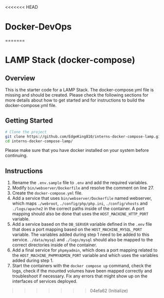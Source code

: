 <<<<<<< HEAD
# Docker-DevOps
=======
# LAMP Stack (docker-compose)

## Overview

This is the starter code for a LAMP Stack. The docker-compose.yml file is missing and should be
created. Please check the following sections for more details about how to get started and for
instructions to build the docker-compose.yml file.

## Getting Started

```bash
# Clone the project
git clone https://github.com/EdgeKing810/interns-docker-compose-lamp.git
cd interns-docker-compose-lamp/
```

Please make sure that you have docker installed on your system before continuing.

## Instructions

1. Rename the `.env.sample` file to `.env` and add the required variables.
2. Modify `bin/webserver/Dockerfile` and resolve the comment on line 27.
3. Create the `docker-compose.yml` file.
4. Add a service that uses `bin/webserver/Dockerfile` named webserver, which maps
`./webroot`, `./config/php/php.ini`, `./config/vhosts` and `./logs/apache2` in the
correct paths inside of the container. A port mapping should also be done that uses
the `HOST_MACHINE_HTTP_PORT` variable.
5. Add a service based on the `DB_SERVER` variable defined in the `.env` file that
does a port mapping based on the `HOST_MACHINE_MYSQL_PORT` variable. The variables
added during step 1 need to be added to this service. `./data/mysql` and `./logs/mysql`
should also be mapped to the correct directories inside of the container.
6. Add a final service for `phpmyadmin`, which does a port mapping related to the
`HOST_MACHINE_PHPMYADMIN_PORT` variable and which uses the variables added during step 1.
7. Start the containers with the `docker compose up` command, check the logs, check if
the mounted volumes have been mapped correctly and troubleshoot if necessary. Fix any
errors that might show up on the interfaces of services deployed.
>>>>>>> 04efa62 (Initialize)
